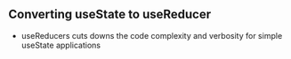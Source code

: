 ## Converting useState to useReducer
- useReducers cuts downs the code complexity and verbosity for simple useState applications
